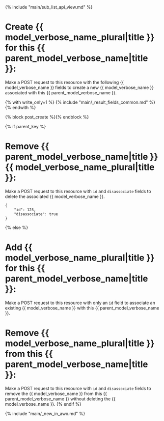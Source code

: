 {% include "main/sub_list_api_view.md" %}

# Create {{ model_verbose_name_plural|title }} for this {{ parent_model_verbose_name|title }}:

Make a POST request to this resource with the following {{ model_verbose_name }}
fields to create a new {{ model_verbose_name }} associated with this
{{ parent_model_verbose_name }}.

{% with write_only=1 %}
{% include "main/_result_fields_common.md" %}
{% endwith %}

{% block post_create %}{% endblock %}

{% if parent_key %}
# Remove {{ parent_model_verbose_name|title }} {{ model_verbose_name_plural|title }}:

Make a POST request to this resource with `id` and `disassociate` fields to
delete the associated {{ model_verbose_name }}.

    {
        "id": 123,
        "disassociate": true
    }

{% else %}
# Add {{ model_verbose_name_plural|title }} for this {{ parent_model_verbose_name|title }}:

Make a POST request to this resource with only an `id` field to associate an
existing {{ model_verbose_name }} with this {{ parent_model_verbose_name }}.

# Remove {{ model_verbose_name_plural|title }} from this {{ parent_model_verbose_name|title }}:

Make a POST request to this resource with `id` and `disassociate` fields to
remove the {{ model_verbose_name }} from this {{ parent_model_verbose_name }}
without deleting the {{ model_verbose_name }}.
{% endif %}

{% include "main/_new_in_awx.md" %}
